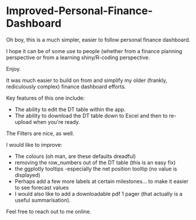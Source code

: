 # Improved-Personal-Finance-Dashboard

Oh boy, this is a much simpler, easier to follow personal finance dashboard.

I hope it can be of some use to people (whether from a finance planning perspective or from a learning shiny/R-coding perspective.

Enjoy.

It was much easier to build on from and simplify my older (frankly, rediculously complex) finance dashboard efforts.

Key features of this one include: 
* The ability to edit the DT table within the app.
* The ability to download the DT table down to Excel and then to re-upload when you're ready.

The Filters are nice, as well.

I would like to improve:
* The colours (oh man, are these defaults dreadful)
* removing the row_numbers out of the DT table (this is an easy fix)
* the ggplotly tooltips -especially the net position tooltip (no value is displayed)
* Perhaps add a few more labels at certain milestones... to make it easier to see forecast values
* I would also like to add a downloadable pdf 1 pager (that actually is a useful summarisation).

Feel free to reach out to me online.


